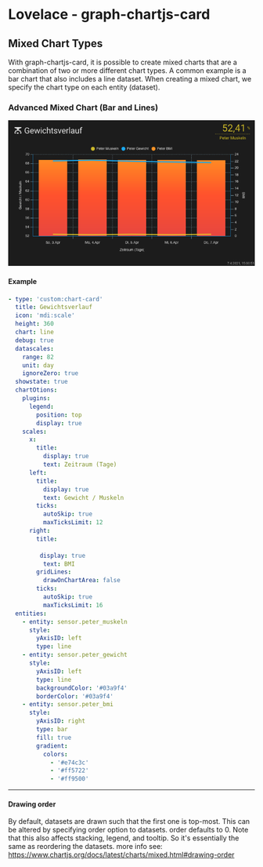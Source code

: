 # Lovelace - graph-chartjs-card
## Mixed Chart Types

With graph-chartjs-card, it is possible to create mixed charts that are a combination of two or more different chart types. A common example is a bar chart that also includes a line dataset. When creating a mixed chart, we specify the chart type on each entity (dataset).

### Advanced Mixed Chart (Bar and Lines)

![mixedchart1](img/mixedchart1.png)<br>

#### Example

```yaml
- type: 'custom:chart-card'
  title: Gewichtsverlauf
  icon: 'mdi:scale'
  height: 360
  chart: line
  debug: true
  datascales:
    range: 82
    unit: day
    ignoreZero: true
  showstate: true
  chartOtions:
    plugins:
      legend:
        position: top
        display: true
    scales:
      x:
        title:
          display: true
          text: Zeitraum (Tage)
      left:
        title:
          display: true
          text: Gewicht / Muskeln
        ticks:
          autoSkip: true
          maxTicksLimit: 12
      right:
        title:
         
         display: true
          text: BMI
        gridLines:
          drawOnChartArea: false
        ticks:
          autoSkip: true
          maxTicksLimit: 16
  entities:
    - entity: sensor.peter_muskeln
      style:
        yAxisID: left
        type: line
    - entity: sensor.peter_gewicht
      style:
        yAxisID: left
        type: line
        backgroundColor: '#03a9f4'
        borderColor: '#03a9f4'
    - entity: sensor.peter_bmi
      style:
        yAxisID: right
        type: bar
        fill: true
        gradient:
          colors:
            - '#e74c3c'
            - '#ff5722'
            - '#ff9500'
```
<hr>

#### Drawing order

By default, datasets are drawn such that the first one is top-most. This can be altered by specifying order option to datasets. order defaults to 0. Note that this also affects stacking, legend, and tooltip. So it's essentially the same as reordering the datasets.
more info see: https://www.chartjs.org/docs/latest/charts/mixed.html#drawing-order